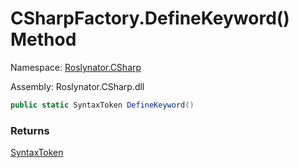 # CSharpFactory\.DefineKeyword\(\) Method

Namespace: [Roslynator.CSharp](../../README.md)

Assembly: Roslynator\.CSharp\.dll

```csharp
public static SyntaxToken DefineKeyword()
```

### Returns

[SyntaxToken](https://docs.microsoft.com/en-us/dotnet/api/microsoft.codeanalysis.syntaxtoken)


